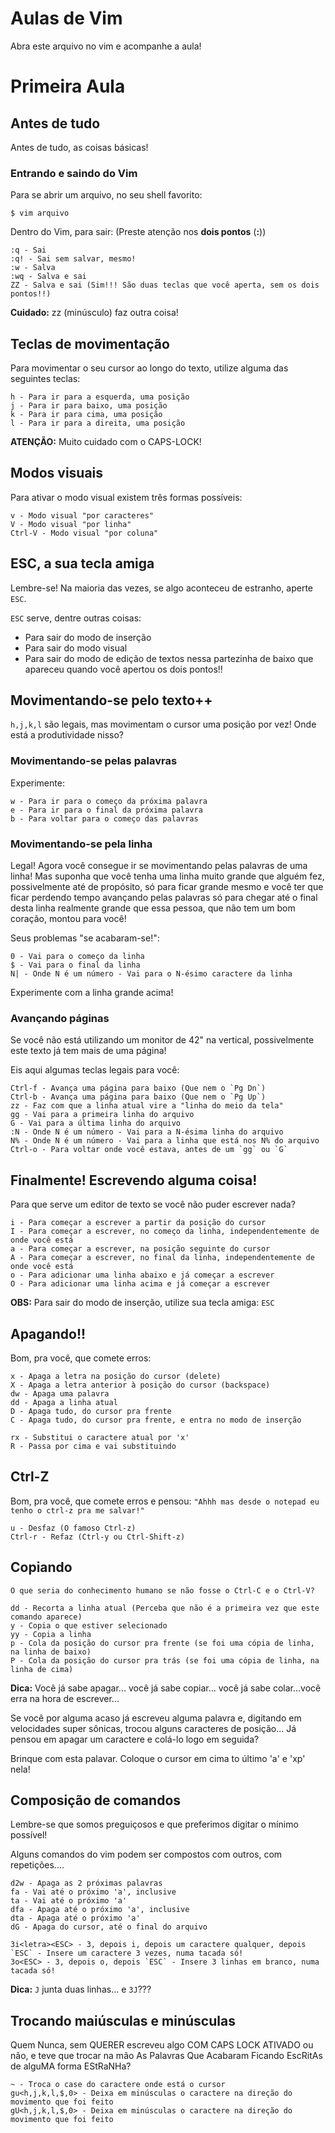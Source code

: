 # Aulas de Vim

Abra este arquivo no vim e acompanhe a aula!

# Primeira Aula

## Antes de tudo

Antes de tudo, as coisas básicas!

### Entrando e saindo do Vim

Para se abrir um arquivo, no seu shell favorito:
```
$ vim arquivo
```
Dentro do Vim, para sair: (Preste atenção nos **dois pontos** (**:**))
```
:q - Sai
:q! - Sai sem salvar, mesmo!
:w - Salva
:wq - Salva e sai
ZZ - Salva e sai (Sim!!! São duas teclas que você aperta, sem os dois pontos!!)
```
**Cuidado:** zz (minúsculo) faz outra coisa!

## Teclas de movimentação

Para movimentar o seu cursor ao longo do texto, utilize alguma das seguintes teclas:
```
h - Para ir para a esquerda, uma posição
j - Para ir para baixo, uma posição
k - Para ir para cima, uma posição
l - Para ir para a direita, uma posição
```
**ATENÇÃO:** Muito cuidado com o CAPS-LOCK!

## Modos visuais

Para ativar o modo visual existem três formas possíveis:
```
v - Modo visual "por caracteres"
V - Modo visual "por linha"
Ctrl-V - Modo visual "por coluna"
```

## ESC, a sua tecla amiga

Lembre-se! Na maioria das vezes, se algo aconteceu de estranho, aperte `ESC`.

`ESC` serve, dentre outras coisas:

- Para sair do modo de inserção
- Para sair do modo visual
- Para sair do modo de edição de textos nessa partezinha de baixo que apareceu quando você apertou os dois pontos!!

## Movimentando-se pelo texto++

`h,j,k,l` são legais, mas movimentam o cursor uma posição por vez! Onde está a produtividade nisso?

### Movimentando-se pelas palavras

Experimente:
```
w - Para ir para o começo da próxima palavra
e - Para ir para o final da próxima palavra
b - Para voltar para o começo das palavras
```

### Movimentando-se pela linha

Legal! Agora você consegue ir se movimentando pelas palavras de uma linha! Mas suponha que você tenha uma linha muito grande que alguém fez, possivelmente até de propósito, só para ficar grande mesmo e você ter que ficar perdendo tempo avançando pelas palavras só para chegar até o final desta linha realmente grande que essa pessoa, que não tem um bom coração, montou para você!

Seus problemas "se acabaram-se!":
```
0 - Vai para o começo da linha
$ - Vai para o final da linha
N| - Onde N é um número - Vai para o N-ésimo caractere da linha
```
Experimente com a linha grande acima!

### Avançando páginas

Se você não está utilizando um monitor de 42" na vertical, possivelmente este texto já tem mais de uma página!

Eis aqui algumas teclas legais para você:
```
Ctrl-f - Avança uma página para baixo (Que nem o `Pg Dn`)
Ctrl-b - Avança uma página para baixo (Que nem o `Pg Up`)
zz - Faz com que a linha atual vire a "linha do meio da tela"
gg - Vai para a primeira linha do arquivo
G - Vai para a última linha do arquivo
:N - Onde N é um número - Vai para a N-ésima linha do arquivo
N% - Onde N é um número - Vai para a linha que está nos N% do arquivo
Ctrl-o - Para voltar onde você estava, antes de um `gg` ou `G`
```

## Finalmente! Escrevendo alguma coisa!

Para que serve um editor de texto se você não puder escrever nada?
```
i - Para começar a escrever a partir da posição do cursor
I - Para começar a escrever, no começo da linha, independentemente de onde você está
a - Para começar a escrever, na posição seguinte do cursor
A - Para começar a escrever, no final da linha, independentemente de onde você está
o - Para adicionar uma linha abaixo e já começar a escrever
O - Para adicionar uma linha acima e já começar a escrever
```
**OBS:** Para sair do modo de inserção, utilize sua tecla amiga: `ESC`

## Apagando!!

Bom, pra você, que comete erros:
```
x - Apaga a letra na posição do cursor (delete)
X - Apaga a letra anterior à posição do cursor (backspace)
dw - Apaga uma palavra
dd - Apaga a linha atual
D - Apaga tudo, do cursor pra frente
C - Apaga tudo, do cursor pra frente, e entra no modo de inserção

rx - Substitui o caractere atual por 'x'
R - Passa por cima e vai substituindo
```

## Ctrl-Z

Bom, pra você, que comete erros e pensou: `"Ahhh mas desde o notepad eu tenho o ctrl-z pra me salvar!"`
```
u - Desfaz (O famoso Ctrl-z)
Ctrl-r - Refaz (Ctrl-y ou Ctrl-Shift-z)
```

## Copiando

`O que seria do conhecimento humano se não fosse o Ctrl-C e o Ctrl-V?`

```
dd - Recorta a linha atual (Perceba que não é a primeira vez que este comando aparece)
y - Copia o que estiver selecionado
yy - Copia a linha
p - Cola da posição do cursor pra frente (se foi uma cópia de linha, na linha de baixo)
P - Cola da posição do cursor pra trás (se foi uma cópia de linha, na linha de cima)
```
**Dica:** Você já sabe apagar... você já sabe copiar... você já sabe colar...você erra na hora de escrever...

Se você por alguma acaso já escreveu alguma palavra e, digitando em velocidades super sônicas, trocou alguns caracteres de posição... Já pensou em apagar um caractere e colá-lo logo em seguida?

Brinque com esta palavar. Coloque o cursor em cima to último 'a' e 'xp' nela!

## Composição de comandos

Lembre-se que somos preguiçosos e que preferimos digitar o mínimo possível!

Alguns comandos do vim podem ser compostos com outros, com repetições....
```
d2w - Apaga as 2 próximas palavras
fa - Vai até o próximo 'a', inclusive
ta - Vai até o próximo 'a'
dfa - Apaga até o próximo 'a', inclusive
dta - Apaga até o próximo 'a'
dG - Apaga do cursor, até o final do arquivo
```
```
3i<letra><ESC> - 3, depois i, depois um caractere qualquer, depois `ESC` - Insere um caractere 3 vezes, numa tacada só!
3o<ESC> - 3, depois o, depois `ESC` - Insere 3 linhas em branco, numa tacada só!
```

**Dica:** `J` junta duas linhas... e `3J`???

## Trocando maiúsculas e minúsculas

Quem Nunca, sem QUERER escreveu algo COM CAPS LOCK ATIVADO ou não, e teve que trocar na mão As Palavras Que Acabaram Ficando EscRitAs de alguMA forma EStRaNHa?
```
~ - Troca o case do caractere onde está o cursor
gu<h,j,k,l,$,0> - Deixa em minúsculas o caractere na direção do movimento que foi feito
gU<h,j,k,l,$,0> - Deixa em minúsculas o caractere na direção do movimento que foi feito
```
